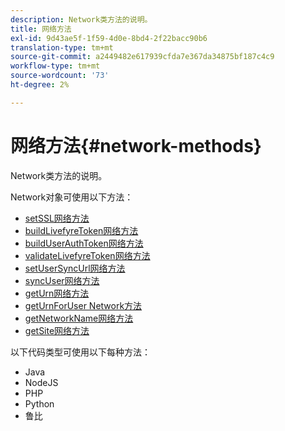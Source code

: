 ```yaml
---
description: Network类方法的说明。
title: 网络方法
exl-id: 9d43ae5f-1f59-4d0e-8bd4-2f22bacc90b6
translation-type: tm+mt
source-git-commit: a2449482e617939cfda7e367da34875bf187c4c9
workflow-type: tm+mt
source-wordcount: '73'
ht-degree: 2%

---
```


# 网络方法{#network-methods}

Network类方法的说明。

Network对象可使用以下方法：

* [setSSL网络方法](#r_setssl_method)
* [buildLivefyreToken网络方法](#r_buildlivefyretoken_method)
* [buildUserAuthToken网络方法](#r_builduserauthtoken_method)
* [validateLivefyreToken网络方法](#validatelivefyretoken_method)
* [setUserSyncUrl网络方法](#r_setusersyncurl_method)
* [syncUser网络方法](#r_syncuser_method)
* [getUrn网络方法](#r_geturn_method)
* [getUrnForUser Network方法](#r_geturnforuser_method)
* [getNetworkName网络方法](#r_getnetworkname_method)
* [getSite网络方法](#r_getsite_method)

以下代码类型可使用以下每种方法：

* Java
* NodeJS
* PHP
* Python
* 鲁比
